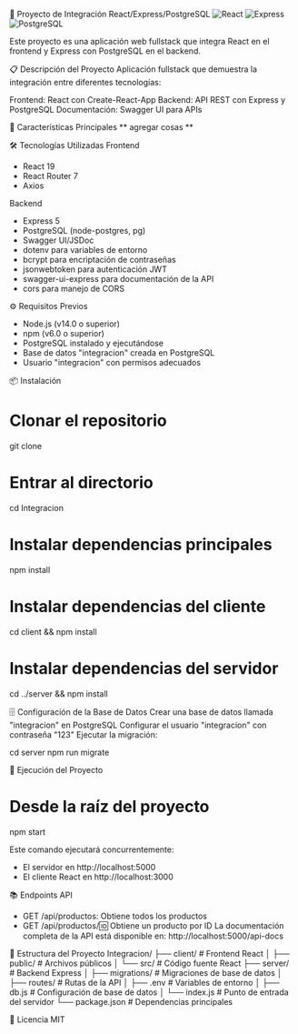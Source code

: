 🔄 Proyecto de Integración React/Express/PostgreSQL
<img alt="React" src="https://img.shields.io/badge/React-19.1.0-blue.svg">
<img alt="Express" src="https://img.shields.io/badge/Express-5.1.0-green.svg">
<img alt="PostgreSQL" src="https://img.shields.io/badge/PostgreSQL-8.16.0-orange.svg">

Este proyecto es una aplicación web fullstack que integra React en el frontend y Express con PostgreSQL en el backend.

📋 Descripción del Proyecto
Aplicación fullstack que demuestra la integración entre diferentes tecnologías:

Frontend: React con Create-React-App
Backend: API REST con Express y PostgreSQL
Documentación: Swagger UI para APIs

🔑 Características Principales
** agregar cosas **

🛠️ Tecnologías Utilizadas
 Frontend 
 - React 19
 - React Router 7
 - Axios

 Backend
 - Express 5
 - PostgreSQL (node-postgres, pg)
 - Swagger UI/JSDoc
 - dotenv para variables de entorno
 - bcrypt para encriptación de contraseñas
 - jsonwebtoken para autenticación JWT
 - swagger-ui-express para documentación de la API
 - cors para manejo de CORS


⚙️ Requisitos Previos
- Node.js (v14.0 o superior)
- npm (v6.0 o superior)
- PostgreSQL instalado y ejecutándose
- Base de datos "integracion" creada en PostgreSQL
- Usuario "integracion" con permisos adecuados

📦 Instalación
# Clonar el repositorio
git clone <repositorio>

# Entrar al directorio
cd Integracion

# Instalar dependencias principales
npm install

# Instalar dependencias del cliente
cd client && npm install

# Instalar dependencias del servidor
cd ../server && npm install

🗄️ Configuración de la Base de Datos
Crear una base de datos llamada "integracion" en PostgreSQL
Configurar el usuario "integracion" con contraseña "123"
Ejecutar la migración:

cd server
npm run migrate

🚀 Ejecución del Proyecto
# Desde la raíz del proyecto
npm start

Este comando ejecutará concurrentemente:

- El servidor en http://localhost:5000
- El cliente React en http://localhost:3000


📚 Endpoints API
- GET /api/productos: Obtiene todos los productos
- GET /api/productos/:id: Obtiene un producto por ID
La documentación completa de la API está disponible en: http://localhost:5000/api-docs

📁 Estructura del Proyecto
Integracion/
├── client/              # Frontend React
│   ├── public/          # Archivos públicos
│   └── src/             # Código fuente React
├── server/              # Backend Express
│   ├── migrations/      # Migraciones de base de datos
│   ├── routes/          # Rutas de la API
│   ├── .env             # Variables de entorno
│   ├── db.js            # Configuración de base de datos
│   └── index.js         # Punto de entrada del servidor
└── package.json         # Dependencias principales

📝 Licencia
MIT